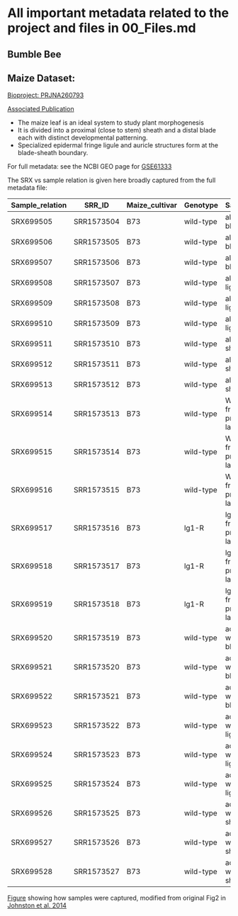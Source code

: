 # All important metadata related to the project and files in 00_Files.md


## Bumble Bee


## Maize Dataset:
[Bioproject: PRJNA260793](https://www.ebi.ac.uk/ena/browser/view/PRJNA260793)

[Associated Publication](http://www.plantcell.org/content/26/12/4718)


* The maize leaf is an ideal system to study plant morphogenesis
* It is divided into a proximal (close to stem) sheath and a distal blade each with distinct developmental patterning.
* Specialized epidermal fringe ligule and auricle structures form at the blade-sheath boundary.


For full metadata: see the NCBI GEO page for [GSE61333](GSE61333)

The SRX vs sample relation is given here broadly captured from the full metadata file:

|Sample_relation|SRR_ID    |Maize_cultivar|Genotype |Sample_description                                                 |Sample_title|
|---------------|----------|--------------|---------|-------------------------------------------------------------------|------------|
|SRX699505      |SRR1573504|B73           |wild-type|all cell layers Leaf blade; Repeat:3                               |B-3         |
|SRX699506      |SRR1573505|B73           |wild-type|all cell layers Leaf blade; Repeat:4                               |B-4         |
|SRX699507      |SRR1573506|B73           |wild-type|all cell layers Leaf blade; Repeat:5                               |B-5         |
|SRX699508      |SRR1573507|B73           |wild-type|all cell layers Leaf ligule; Repeat:3                              |L-3         |
|SRX699509      |SRR1573508|B73           |wild-type|all cell layers Leaf ligule; Repeat:4                              |L-4         |
|SRX699510      |SRR1573509|B73           |wild-type|all cell layers Leaf ligule; Repeat:5                              |L-5         |
|SRX699511      |SRR1573510|B73           |wild-type|all cell layers Leaf sheath; Repeat:3                              |S-3         |
|SRX699512      |SRR1573511|B73           |wild-type|all cell layers Leaf sheath; Repeat:4                              |S-4         |
|SRX699513      |SRR1573512|B73           |wild-type|all cell layers Leaf sheath; Repeat:5                              |S-5         |
|SRX699514      |SRR1573513|B73           |wild-type|Wild-type tissue from P6 leaf primordia all cell layers.¬†Repeat 1 |wtL-1       |
|SRX699515      |SRR1573514|B73           |wild-type|Wild-type tissue from P6 leaf primordia all cell layers.¬†Repeat 2 |wtL-2       |
|SRX699516      |SRR1573515|B73           |wild-type|Wild-type tissue from P6 leaf primordia all cell layers.¬†Repeat 3 |wtL-3       |
|SRX699517      |SRR1573516|B73           |lg1-R    |lg1 mutant tissue from P6 leaf primordia all cell layers.¬†Repeat 1|lg1-1       |
|SRX699518      |SRR1573517|B73           |lg1-R    |lg1 mutant tissue from P6 leaf primordia all cell layers.¬†Repeat 2|lg1-2       |
|SRX699519      |SRR1573518|B73           |lg1-R    |lg1 mutant tissue from P6 leaf primordia all cell layers.¬†Repeat 3|lg1-3       |
|SRX699520      |SRR1573519|B73           |wild-type|adaxial L1 tissue was captured. blade; Repeat:1                   |B_L1.1      |
|SRX699521      |SRR1573520|B73           |wild-type|adaxial L1 tissue was captured.  blade; Repeat:2                   |B_L1.2      |
|SRX699522      |SRR1573521|B73           |wild-type|adaxial L1 tissue was captured.  blade; Repeat:3                   |B_L1.3      |
|SRX699523      |SRR1573522|B73           |wild-type|adaxial L1 tissue was captured.  ligule; Repeat:1                  |L_L1.1      |
|SRX699524      |SRR1573523|B73           |wild-type|adaxial L1 tissue was captured.  ligule; Repeat:2                  |L_L1.2      |
|SRX699525      |SRR1573524|B73           |wild-type|adaxial L1 tissue was captured.  ligule; Repeat:3                  |L_L1.3      |
|SRX699526      |SRR1573525|B73           |wild-type|adaxial L1 tissue was captured.  sheath; Repeat:1                  |S_L1.1      |
|SRX699527      |SRR1573526|B73           |wild-type|adaxial L1 tissue was captured.  sheath; Repeat:2                  |S_L1.2      |
|SRX699528      |SRR1573527|B73           |wild-type|adaxial L1 tissue was captured.  sheath; Repeat:3                  |S_L1.3      |

[Figure](Figures/LCM_maize_samples.png) showing how samples were captured, modified from original Fig2 in [Johnston et al. 2014](http://www.plantcell.org/content/26/12/4718#sec-9) 
